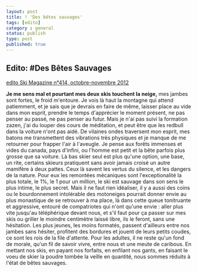 ```yaml
---
layout: post
title: ! 'Des bêtes sauvages'
tags: [edito]
category : general
status: publish
type: post
published: true
---
```


**Edito:**
#Des Bêtes Sauvages
---
[edito Ski Magazine n°414, octobre-novembre 2012](Edito%20betes%20sauvages.pdf)

**Je me sens mal et pourtant mes deux skis touchent la neige,** mes jambes sont fortes, le froid m'entoure. Je vois là haut la montagne qui attend patiemment, et je sais que je devrais en faire de même, laisser place au vide dans mon esprit, prendre le temps d'apprécier le moment présent, ne pas penser au passé, ne pas penser au futur.
Mais je n'ai pas suivi la formation zazen, j'ai du louper des cours de méditation, et peut être que les redbull dans la voiture n'ont pas aidé. De vilaines ondes traversent mon esprit, mes batons me transmettent des vibrations très physiques et je manque de me retourner pour frapper l'air à l'aveugle. Je pense aux forêts immenses et vides du canada, pays d'infini, ou l'homme est petit et la bête parfois plus grosse que sa voiture. Là bas skier seul est plus qu'une option, une base, un rite, certains skieurs pratiquent sans avoir jamais croisé un autre mamifère à deux pattes. Ceux là savent les vertus du silence, et les dangers de la nature. Pour eux les remontées mécaniques sont l'exceptionalité la plus totale, le 1%, le 1 pour un million, le ski est sauvage dans son sens le plus intime, le plus secret. Mais il ne faut rien idéaliser, il y a aussi des coins ou le bourdonnement intolérable des motoneiges pourrait donner envie au plus monastique de se retrouver à ma place, là dans cette queue tonitruante et aggressive, entouré de compatriotes qui n'ont qu'une envie : aller plus vite jusqu'au téléphérique devant nous, et s'il faut pour ça passer sur mes skis ou griller le moindre centimètre laissé libre, ils le feront, sans une hésitation. Les plus jeunes, les moins formatés, passent d'ailleurs entre nos jambes sans hésiter, profitent des bordures et jouent de leurs petits coudes, ce sont les rois de la file d'attente. Pour les adultes, il ne reste qu'un fond de morale, qu'un fil de savoir vivre, entre nous et une meute de caribous. En mettant nos skis, en payant nos forfaits, en enfilant nos gants, en faisant le voeu de skier la poudre tombée la veille en quantité, nous sommes réduits à l'état de bêtes sauvages.